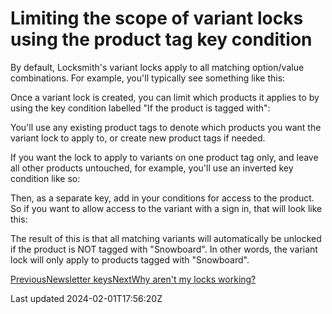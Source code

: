 # Limiting the scope of variant locks using the product tag key condition

By default, Locksmith's variant locks apply to all matching option/value combinations. For example, you'll typically see something like this:

Once a variant lock is created, you can limit which products it applies to by using the key condition labelled "If the product is tagged with":

You'll use any existing product tags to denote which products you want the variant lock to apply to, or create new product tags if needed.

If you want the lock to apply to variants on one product tag only, and leave all other products untouched, for example, you'll use an inverted key condition like so:

Then, as a separate key, add in your conditions for access to the product. So if you want to allow access to the variant with a sign in, that will look like this:

The result of this is that all matching variants will automatically be unlocked if the product is NOT tagged with "Snowboard". In other words, the variant lock will only apply to products tagged with "Snowboard".

[PreviousNewsletter keys](/keys/more/newsletter-keys)[NextWhy aren't my locks working?](/faqs/why-arent-my-locks-working)

Last updated 2024-02-01T17:56:20Z